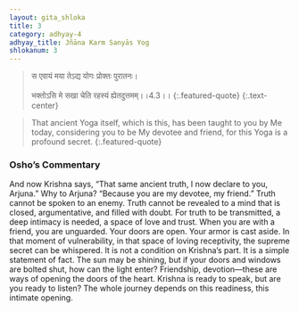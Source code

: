 ```yaml
---
layout: gita_shloka
title: 3
category: adhyay-4
adhyay_title: Jñāna Karm Sanyās Yog
shlokanum: 3
---
```


> स एवायं मया तेऽद्य योगः प्रोक्तः पुरातनः।<br><br>भक्तोऽसि मे सखा चेति रहस्यं ह्येतदुत्तमम्।।4.3।।
{:.featured-quote}
{:.text-center}

> That ancient Yoga itself, which is this, has been taught to you by Me today, considering you to be My devotee and friend, for this Yoga is a profound secret.
{:.featured-quote}

### Osho’s Commentary
And now Krishna says, “That same ancient truth, I now declare to you, Arjuna.” Why to Arjuna? “Because you are my devotee, my friend.”
Truth cannot be spoken to an enemy. Truth cannot be revealed to a mind that is closed, argumentative, and filled with doubt. For truth to be transmitted, a deep intimacy is needed, a space of love and trust. When you are with a friend, you are unguarded. Your doors are open. Your armor is cast aside. In that moment of vulnerability, in that space of loving receptivity, the supreme secret can be whispered.
It is not a condition on Krishna’s part. It is a simple statement of fact. The sun may be shining, but if your doors and windows are bolted shut, how can the light enter? Friendship, devotion—these are ways of opening the doors of the heart. Krishna is ready to speak, but are you ready to listen? The whole journey depends on this readiness, this intimate opening.
